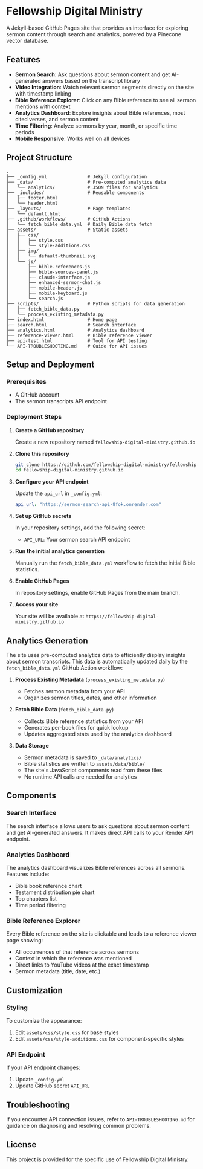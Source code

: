 # Fellowship Digital Ministry

A Jekyll-based GitHub Pages site that provides an interface for exploring sermon content through search and analytics, powered by a Pinecone vector database.

## Features

- **Sermon Search**: Ask questions about sermon content and get AI-generated answers based on the transcript library
- **Video Integration**: Watch relevant sermon segments directly on the site with timestamp linking
- **Bible Reference Explorer**: Click on any Bible reference to see all sermon mentions with context
- **Analytics Dashboard**: Explore insights about Bible references, most cited verses, and sermon content
- **Time Filtering**: Analyze sermons by year, month, or specific time periods
- **Mobile Responsive**: Works well on all devices

## Project Structure

```
.
├── _config.yml               # Jekyll configuration
├── _data/                    # Pre-computed analytics data
│   └── analytics/            # JSON files for analytics
├── _includes/                # Reusable components
│   ├── footer.html
│   └── header.html
├── _layouts/                 # Page templates
│   └── default.html
├── .github/workflows/        # GitHub Actions
│   └── fetch_bible_data.yml  # Daily Bible data fetch
├── assets/                   # Static assets
│   ├── css/
│   │   ├── style.css
│   │   └── style-additions.css
│   ├── img/
│   │   └── default-thumbnail.svg
│   └── js/
│       ├── bible-references.js
│       ├── bible-sources-panel.js
│       ├── claude-interface.js
│       ├── enhanced-sermon-chat.js
│       ├── mobile-header.js
│       ├── mobile-keyboard.js
│       └── search.js
├── scripts/                  # Python scripts for data generation
│   ├── fetch_bible_data.py
│   └── process_existing_metadata.py
├── index.html                # Home page
├── search.html               # Search interface
├── analytics.html            # Analytics dashboard
├── reference-viewer.html     # Bible reference viewer
├── api-test.html             # Tool for API testing
└── API-TROUBLESHOOTING.md    # Guide for API issues
```

## Setup and Deployment

### Prerequisites

- A GitHub account
- The sermon transcripts API endpoint

### Deployment Steps

1. **Create a GitHub repository**

   Create a new repository named `fellowship-digital-ministry.github.io`

2. **Clone this repository**

   ```bash
   git clone https://github.com/fellowship-digital-ministry/fellowship-digital-ministry.github.io.git
   cd fellowship-digital-ministry.github.io
   ```

3. **Configure your API endpoint**

   Update the `api_url` in `_config.yml`:

   ```yaml
   api_url: "https://sermon-search-api-8fok.onrender.com"
   ```

4. **Set up GitHub secrets**

   In your repository settings, add the following secret:
   - `API_URL`: Your sermon search API endpoint

5. **Run the initial analytics generation**

   Manually run the `fetch_bible_data.yml` workflow to fetch the initial Bible statistics.

6. **Enable GitHub Pages**

   In repository settings, enable GitHub Pages from the main branch.

7. **Access your site**

   Your site will be available at `https://fellowship-digital-ministry.github.io`

## Analytics Generation

The site uses pre-computed analytics data to efficiently display insights about sermon transcripts. This data is automatically updated daily by the `fetch_bible_data.yml` GitHub Action workflow:

1. **Process Existing Metadata** (`process_existing_metadata.py`)
   - Fetches sermon metadata from your API
   - Organizes sermon titles, dates, and other information 

2. **Fetch Bible Data** (`fetch_bible_data.py`)
   - Collects Bible reference statistics from your API
   - Generates per-book files for quick lookup
   - Updates aggregated stats used by the analytics dashboard

3. **Data Storage**
   - Sermon metadata is saved to `_data/analytics/`
   - Bible statistics are written to `assets/data/bible/`
   - The site's JavaScript components read from these files
   - No runtime API calls are needed for analytics

## Components

### Search Interface

The search interface allows users to ask questions about sermon content and get AI-generated answers. It makes direct API calls to your Render API endpoint.

### Analytics Dashboard

The analytics dashboard visualizes Bible references across all sermons. Features include:
- Bible book reference chart
- Testament distribution pie chart
- Top chapters list
- Time period filtering

### Bible Reference Explorer

Every Bible reference on the site is clickable and leads to a reference viewer page showing:
- All occurrences of that reference across sermons
- Context in which the reference was mentioned
- Direct links to YouTube videos at the exact timestamp
- Sermon metadata (title, date, etc.)

## Customization

### Styling

To customize the appearance:
1. Edit `assets/css/style.css` for base styles
2. Edit `assets/css/style-additions.css` for component-specific styles

### API Endpoint

If your API endpoint changes:
1. Update `_config.yml`
2. Update GitHub secret `API_URL`

## Troubleshooting

If you encounter API connection issues, refer to `API-TROUBLESHOOTING.md` for guidance on diagnosing and resolving common problems.

## License

This project is provided for the specific use of Fellowship Digital Ministry.